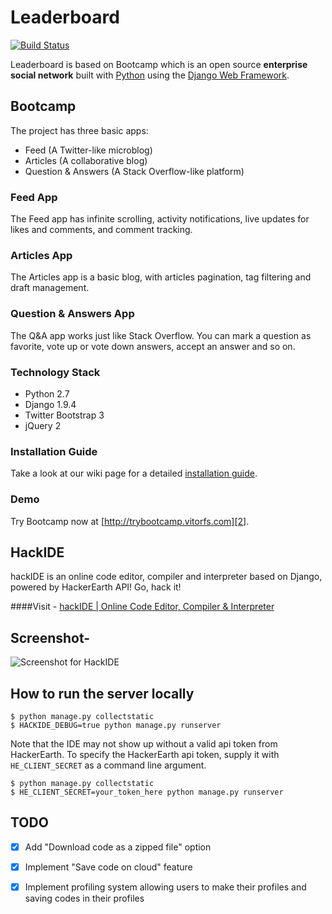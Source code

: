 # Leaderboard

[![Build Status](https://travis-ci.org/vitorfs/bootcamp.svg?branch=master)](https://travis-ci.org/vitorfs/bootcamp)

Leaderboard is based on Bootcamp which is an open source **enterprise social network** built with [Python][0] using the [Django Web Framework][1].

## Bootcamp 

The project has three basic apps:

* Feed (A Twitter-like microblog)
* Articles (A collaborative blog)
* Question & Answers (A Stack Overflow-like platform)

### Feed App

The Feed app has infinite scrolling, activity notifications, live updates for likes and comments, and comment tracking.


### Articles App

The Articles app is a basic blog, with articles pagination, tag filtering and draft management.


### Question & Answers App

The Q&A app works just like Stack Overflow. You can mark a question as favorite, vote up or vote down answers, accept an answer and so on.


### Technology Stack

- Python 2.7
- Django 1.9.4
- Twitter Bootstrap 3
- jQuery 2


### Installation Guide

Take a look at our wiki page for a detailed [installation guide][3].


### Demo

Try Bootcamp now at [http://trybootcamp.vitorfs.com][2].

[0]: https://www.python.org/
[1]: https://www.djangoproject.com/
[2]: http://trybootcamp.vitorfs.com/
[3]: https://github.com/vitorfs/bootcamp/wiki/Installing-and-Running-Bootcamp


## HackIDE


hackIDE is an online code editor, compiler and interpreter based on Django, powered by HackerEarth API! Go, hack it!

####Visit - [hackIDE | Online Code Editor, Compiler & Interpreter](http://hackide.herokuapp.com)


## Screenshot- 
![Screenshot for HackIDE](/hackIDE/static/hackIDE/img/screenshot.png?raw=true "Screenshot for HackIDE")

## How to run the server locally

```
$ python manage.py collectstatic
$ HACKIDE_DEBUG=true python manage.py runserver
```

Note that the IDE may not show up without a valid api token from HackerEarth. To specify the HackerEarth api token, supply it with ```HE_CLIENT_SECRET``` as a command line argument.

```
$ python manage.py collectstatic
$ HE_CLIENT_SECRET=your_token_here python manage.py runserver
```

## TODO
 - [x] Add "Download code as a zipped file" option
 - [x] Implement "Save code on cloud" feature
 - [x] Implement profiling system allowing users to make their profiles and saving codes in their profiles

